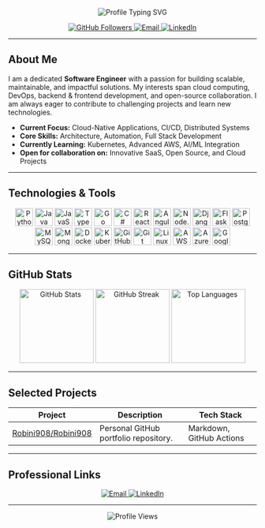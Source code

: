 <!-- Profile Header with Typing SVG -->
<p align="center">
  <img src="https://readme-typing-svg.herokuapp.com?font=Fira+Code&weight=500&size=28&pause=1000&center=true&vCenter=true&width=600&lines=Welcome+to+my+GitHub+profile;Software+Engineer+%7C+Cloud+%26+DevOps+Enthusiast" alt="Profile Typing SVG"/>
</p>

<!-- Social & Contact Badges -->
<p align="center">
  <a href="https://github.com/Robini908">
    <img src="https://img.shields.io/github/followers/Robini908?label=GitHub&style=for-the-badge&logo=github" alt="GitHub Followers"/>
  </a>
  <a href="mailto:your-email@example.com">
    <img src="https://img.shields.io/badge/Email-Contact%20Me-D14836?style=for-the-badge&logo=gmail&logoColor=white" alt="Email"/>
  </a>
  <a href="https://linkedin.com/in/your-linkedin">
    <img src="https://img.shields.io/badge/LinkedIn-View%20Profile-0077B5?style=for-the-badge&logo=linkedin&logoColor=white" alt="LinkedIn"/>
  </a>
</p>

---

## About Me

I am a dedicated **Software Engineer** with a passion for building scalable, maintainable, and impactful solutions. My interests span cloud computing, DevOps, backend & frontend development, and open-source collaboration. I am always eager to contribute to challenging projects and learn new technologies.

- <b>Current Focus:</b> Cloud-Native Applications, CI/CD, Distributed Systems  
- <b>Core Skills:</b> Architecture, Automation, Full Stack Development  
- <b>Currently Learning:</b> Kubernetes, Advanced AWS, AI/ML Integration  
- <b>Open for collaboration on:</b> Innovative SaaS, Open Source, and Cloud Projects

---

## Technologies & Tools

<p align="center">
  <img src="https://cdn.jsdelivr.net/gh/devicons/devicon/icons/python/python-original.svg" height="36" alt="Python"/>
  <img src="https://cdn.jsdelivr.net/gh/devicons/devicon/icons/java/java-original.svg" height="36" alt="Java"/>
  <img src="https://cdn.jsdelivr.net/gh/devicons/devicon/icons/javascript/javascript-original.svg" height="36" alt="JavaScript"/>
  <img src="https://cdn.jsdelivr.net/gh/devicons/devicon/icons/typescript/typescript-original.svg" height="36" alt="TypeScript"/>
  <img src="https://cdn.jsdelivr.net/gh/devicons/devicon/icons/go/go-original.svg" height="36" alt="Go"/>
  <img src="https://cdn.jsdelivr.net/gh/devicons/devicon/icons/csharp/csharp-original.svg" height="36" alt="C#"/>
  <img src="https://cdn.jsdelivr.net/gh/devicons/devicon/icons/react/react-original.svg" height="36" alt="React"/>
  <img src="https://cdn.jsdelivr.net/gh/devicons/devicon/icons/angularjs/angularjs-original.svg" height="36" alt="Angular"/>
  <img src="https://cdn.jsdelivr.net/gh/devicons/devicon/icons/nodejs/nodejs-original.svg" height="36" alt="Node.js"/>
  <img src="https://cdn.jsdelivr.net/gh/devicons/devicon/icons/django/django-plain.svg" height="36" alt="Django"/>
  <img src="https://cdn.jsdelivr.net/gh/devicons/devicon/icons/flask/flask-original.svg" height="36" alt="Flask"/>
  <img src="https://cdn.jsdelivr.net/gh/devicons/devicon/icons/postgresql/postgresql-original.svg" height="36" alt="PostgreSQL"/>
  <img src="https://cdn.jsdelivr.net/gh/devicons/devicon/icons/mysql/mysql-original.svg" height="36" alt="MySQL"/>
  <img src="https://cdn.jsdelivr.net/gh/devicons/devicon/icons/mongodb/mongodb-original.svg" height="36" alt="MongoDB"/>
  <img src="https://cdn.jsdelivr.net/gh/devicons/devicon/icons/docker/docker-original.svg" height="36" alt="Docker"/>
  <img src="https://cdn.jsdelivr.net/gh/devicons/devicon/icons/kubernetes/kubernetes-plain.svg" height="36" alt="Kubernetes"/>
  <img src="https://cdn.jsdelivr.net/gh/devicons/devicon/icons/github/github-original.svg" height="36" alt="GitHub"/>
  <img src="https://cdn.jsdelivr.net/gh/devicons/devicon/icons/git/git-original.svg" height="36" alt="Git"/>
  <img src="https://cdn.jsdelivr.net/gh/devicons/devicon/icons/linux/linux-original.svg" height="36" alt="Linux"/>
  <img src="https://cdn.jsdelivr.net/gh/devicons/devicon/icons/aws/aws-original.svg" height="36" alt="AWS"/>
  <img src="https://cdn.jsdelivr.net/gh/devicons/devicon/icons/azure/azure-original.svg" height="36" alt="Azure"/>
  <img src="https://cdn.jsdelivr.net/gh/devicons/devicon/icons/googlecloud/googlecloud-original.svg" height="36" alt="Google Cloud"/>
</p>

---

## GitHub Stats

<p align="center">
  <img src="https://github-readme-stats.vercel.app/api?username=Robini908&show_icons=true&theme=default" height="150" alt="GitHub Stats"/>
  <img src="https://github-readme-streak-stats.herokuapp.com?user=Robini908&theme=default" height="150" alt="GitHub Streak"/>
  <img src="https://github-readme-stats.vercel.app/api/top-langs/?username=Robini908&layout=compact&theme=default" height="150" alt="Top Languages"/>
</p>

---

## Selected Projects

| Project | Description | Tech Stack |
|---------|-------------|------------|
| [Robini908/Robini908](https://github.com/Robini908/Robini908) | Personal GitHub portfolio repository. | Markdown, GitHub Actions |
<!-- Add more projects here with real data as you expand your portfolio. -->

---

## Professional Links

<p align="center">
  <a href="mailto:your-email@example.com">
    <img src="https://img.shields.io/badge/Email-Contact%20Me-D14836?style=for-the-badge&logo=gmail&logoColor=white" alt="Email"/>
  </a>
  <a href="https://linkedin.com/in/your-linkedin">
    <img src="https://img.shields.io/badge/LinkedIn-View%20Profile-0077B5?style=for-the-badge&logo=linkedin&logoColor=white" alt="LinkedIn"/>
  </a>
</p>

---

<p align="center">
  <img src="https://komarev.com/ghpvc/?username=Robini908&style=flat-square&color=blue" alt="Profile Views" />
</p>